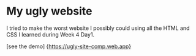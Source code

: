 # My ugly website

I tried to make the worst website I possibly could using all the HTML and CSS I learned during Week 4 Day1.

[see the demo] {https://ugly-site-comp.web.app}